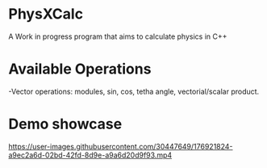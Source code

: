 # PhysXCalc
A Work in progress program that aims to calculate physics in C++

# Available Operations
-Vector operations: modules, sin, cos, tetha angle, vectorial/scalar product.

# Demo showcase

https://user-images.githubusercontent.com/30447649/176921824-a9ec2a6d-02bd-42fd-8d9e-a9a6d20d9f93.mp4

